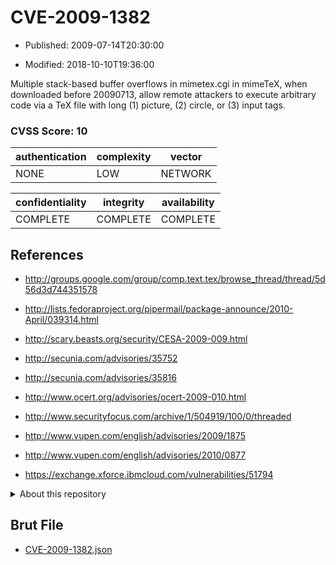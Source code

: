 # CVE-2009-1382

- Published: 2009-07-14T20:30:00

- Modified: 2018-10-10T19:36:00

Multiple stack-based buffer overflows in mimetex.cgi in mimeTeX, when downloaded before 20090713, allow remote attackers to execute arbitrary code via a TeX file with long (1) picture, (2) circle, or (3) input tags.

### CVSS Score: **10**

| authentication | complexity | vector |
| --- | --- | --- |
| NONE | LOW | NETWORK |

| confidentiality | integrity | availability |
| --- | --- | --- |
| COMPLETE | COMPLETE | COMPLETE |

## References

* http://groups.google.com/group/comp.text.tex/browse_thread/thread/5d56d3d744351578

* http://lists.fedoraproject.org/pipermail/package-announce/2010-April/039314.html

* http://scary.beasts.org/security/CESA-2009-009.html

* http://secunia.com/advisories/35752

* http://secunia.com/advisories/35816

* http://www.ocert.org/advisories/ocert-2009-010.html

* http://www.securityfocus.com/archive/1/504919/100/0/threaded

* http://www.vupen.com/english/advisories/2009/1875

* http://www.vupen.com/english/advisories/2010/0877

* https://exchange.xforce.ibmcloud.com/vulnerabilities/51794

<details>
<summary>About this repository</summary> 

  This repository is part of the project [Live Hack CVE](https://github.com/Live-Hack-CVE). Main website can be found [www.live-hack.org](https://www.live-hack.org) 
  
  Made by [Sn0wAlice](https://github.com/Sn0wAlice) for the people that care about security and need to have a feed of the latest CVEs. Hope you enjoy it, don't forget to star the repo and follow me on [Twitter](https://twitter.com/Sn0wAlice) and [Github](https://github.com/Sn0wAlice). And that is my [personnal website](https://www.alice-snow.me/)

  - [Home Page](https://github.com/Live-Hack-CVE)
  - [Framework](https://github.com/Live-Hack-CVE/cve-framework)
  - [CVE database](https://github.com/Live-Hack-CVE/full_database)
  - [Changelog](https://github.com/Live-Hack-CVE/Changelog)
</details>

## Brut File

* [CVE-2009-1382.json](https://raw.githubusercontent.com/Live-Hack-CVE/full_database/main/cves/2009/CVE-2009-1382.json)

